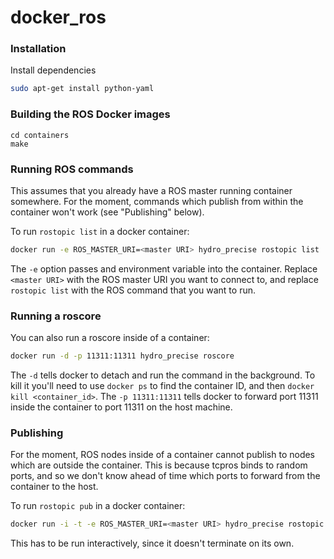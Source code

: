 # docker_ros

### Installation

Install dependencies
```bash
sudo apt-get install python-yaml
```

### Building the ROS Docker images

```
cd containers
make
```

### Running ROS commands

This assumes that you already have a ROS master running container
somewhere. For the moment, commands which publish from within the
container won't work (see "Publishing" below).

To run `rostopic list` in a docker container:
```bash
docker run -e ROS_MASTER_URI=<master URI> hydro_precise rostopic list
```

The `-e` option passes and environment variable into the
container. Replace `<master URI>` with the ROS master URI you want to
connect to, and replace `rostopic list` with the ROS command that you
want to run.

### Running a roscore

You can also run a roscore inside of a container:
```bash
docker run -d -p 11311:11311 hydro_precise roscore
```

The `-d` tells docker to detach and run the command in the
background. To kill it you'll need to use `docker ps` to find the
container ID, and then `docker kill <container_id>`. The `-p
11311:11311` tells docker to forward port 11311 inside the container
to port 11311 on the host machine.

### Publishing

For the moment, ROS nodes inside of a container cannot publish to
nodes which are outside the container. This is because tcpros binds to
random ports, and so we don't know ahead of time which ports to
forward from the container to the host.

To run `rostopic pub` in a docker container:

```bash
docker run -i -t -e ROS_MASTER_URI=<master URI> hydro_precise rostopic pub foo std_msgs/String hi
```

This has to be run interactively, since it doesn't terminate on its
own.